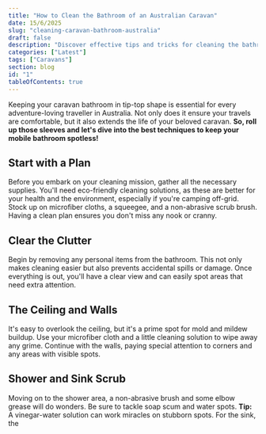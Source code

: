 ```yaml
---
title: "How to Clean the Bathroom of an Australian Caravan"
date: 15/6/2025
slug: "cleaning-caravan-bathroom-australia"
draft: false
description: "Discover effective tips and tricks for cleaning the bathroom in your Australian caravan to maintain hygiene and enhance your travel comfort."
categories: ["Latest"]
tags: ["Caravans"]
section: blog
id: "1"
tableOfContents: true
---
```


Keeping your caravan bathroom in tip-top shape is essential for every adventure-loving traveller in Australia. Not only does it ensure your travels are comfortable, but it also extends the life of your beloved caravan. **So, roll up those sleeves and let's dive into the best techniques to keep your mobile bathroom spotless!**

## Start with a Plan

Before you embark on your cleaning mission, gather all the necessary supplies. You'll need eco-friendly cleaning solutions, as these are better for your health and the environment, especially if you're camping off-grid. Stock up on microfiber cloths, a squeegee, and a non-abrasive scrub brush. Having a clean plan ensures you don't miss any nook or cranny.

## Clear the Clutter

Begin by removing any personal items from the bathroom. This not only makes cleaning easier but also prevents accidental spills or damage. Once everything is out, you'll have a clear view and can easily spot areas that need extra attention.

## The Ceiling and Walls

It's easy to overlook the ceiling, but it's a prime spot for mold and mildew buildup. Use your microfiber cloth and a little cleaning solution to wipe away any grime. Continue with the walls, paying special attention to corners and any areas with visible spots.

## Shower and Sink Scrub

Moving on to the shower area, a non-abrasive brush and some elbow grease will do wonders. Be sure to tackle soap scum and water spots. **Tip:** A vinegar-water solution can work miracles on stubborn spots. For the sink, the